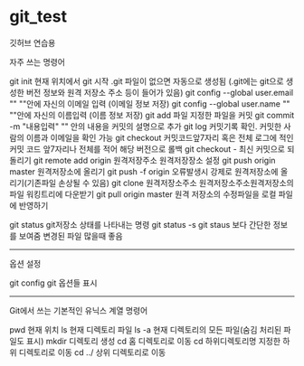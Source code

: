 # git_test
깃허브 연습용

자주 쓰는 명령어

git init 									현재 위치에서 git 시작 .git 파일이 없으면 자동으로 생성됨 
										(.git에는 git으로 생성한 버전 정보와 원격 저장소 주소 등이 들어가 있음)
git config --global user.email ""					""안에 자신의 이메일 입력 (이메일 정보 저장)
git config --global user.name ""					""안에 자신의 이름입력 (이름 정보 저장)
git add 파일      								지정한 파일을 커밋
git commit -m "내용입력"						"" 안의 내용을 커밋의 설명으로 추가
git log									커밋기록  확인. 커밋한 사람의 이름과 이메일을 확인 가능
git checkout 커밋코드앞7자리 혹은 전체				로그에 적인 커밋 코드 앞7자리나 전체를 적어 해당 버전으로 롤백
git checkout -								최신 커밋으로 되돌리기
git remote add origin 원격저장주소				원격저장장소 설정
git push origin master							원격저장소에 올리기
git push -f origin								오류발생시 강제로 원격저장소에 올리기(기존파일 손상될 수 있음)
git clone 원격저장소주소						원격저장소주소원격저장소의 파일 워킹트리에 다운받기
git pull origin master							원격 저장소의 수정파일을 로컬 파일에 반영하기

git status									git저장소 상태를 나타내는 명령
git status -s								git staus 보다 간단한 정보를 보여줌 변경된 파일 많을때 좋음

-----------------------------------------------------------------------------------------------------------------------------------------------------------

옵션 설정 

git config									git 옵션들 표시


-----------------------------------------------------------------------------------------------------------------------------------------------------------

Git에서 쓰는 기본적인 유닉스 계열 명령어

pwd										현재 위치
ls 										현재 디렉토리 파일 
ls -a										현재 디렉토리의 모든 파일(숨김 처리된 파일도 표시)
mkdir										디렉토리 생성
cd 										홈 디렉토리로 이동
cd 하위디렉토리명							지정한 하위 디렉토리로 이동
cd ../										상위 디렉토리로 이동





